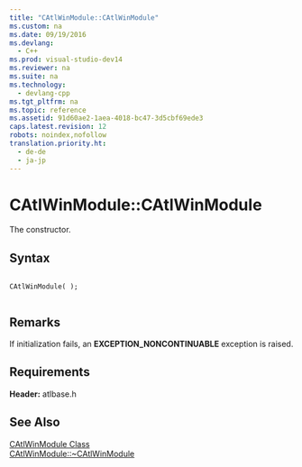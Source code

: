 ```yaml
---
title: "CAtlWinModule::CAtlWinModule"
ms.custom: na
ms.date: 09/19/2016
ms.devlang: 
  - C++
ms.prod: visual-studio-dev14
ms.reviewer: na
ms.suite: na
ms.technology: 
  - devlang-cpp
ms.tgt_pltfrm: na
ms.topic: reference
ms.assetid: 91d60ae2-1aea-4018-bc47-3d5cbf69ede3
caps.latest.revision: 12
robots: noindex,nofollow
translation.priority.ht: 
  - de-de
  - ja-jp
---
```

# CAtlWinModule::CAtlWinModule
The constructor.  
  
## Syntax  
  
```  
  
CAtlWinModule( );  
  
```  
  
## Remarks  
 If initialization fails, an **EXCEPTION_NONCONTINUABLE** exception is raised.  
  
## Requirements  
 **Header:** atlbase.h  
  
## See Also  
 [CAtlWinModule Class](../vs140/CAtlWinModule-Class.md)   
 [CAtlWinModule::~CAtlWinModule](../vs140/CAtlWinModule--~CAtlWinModule.md)